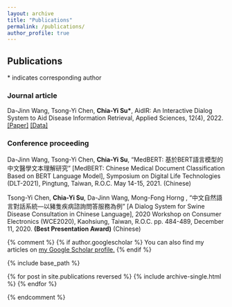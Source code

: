 ```yaml
---
layout: archive
title: "Publications"
permalink: /publications/
author_profile: true
---
```


## Publications
\* indicates corresponding author
### Journal article

Da-Jinn Wang, Tsong-Yi Chen, **Chia-Yi Su\***, AidIR: An Interactive Dialog System to Aid Disease Information Retrieval, Applied Sciences, 12(4), 2022. [[Paper]](https://www.mdpi.com/2076-3417/12/4/1875) [[Data]](https://github.com/chiayisu/ABERT_Corpus)

### Conference proceeding

Da-Jinn Wang, Tsong-Yi Chen, **Chia-Yi Su**, “MedBERT: 基於BERT語言模型的中文醫學文本理解研究” [MedBERT: Chinese Medical Document Classification Based on BERT Language Model], Symposium on Digital Life Technologies (DLT-2021), Pingtung, Taiwan, R.O.C. May 14-15, 2021. (Chinese)

Tsong-Yi Chen, **Chia-Yi Su**, Da-Jinn Wang, Mong-Fong Horng , “中文自然語言對話系統—以豬隻疾病諮詢問答服務為例” [A Dialog System for Swine Disease Consultation in Chinese Language], 2020 Workshop on Consumer Electronics (WCE2020), Kaohsiung, Taiwan, R.O.C. pp. 484-489, December 11, 2020. **(Best Presentation Award)** (Chinese)


{% comment %} 
{% if author.googlescholar %}
  You can also find my articles on <u><a href="{{author.googlescholar}}">my Google Scholar profile</a>.</u>
{% endif %}

{% include base_path %}

{% for post in site.publications reversed %}
  {% include archive-single.html %}
{% endfor %}

{% endcomment %}
